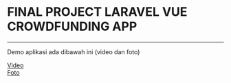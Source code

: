 <h1>FINAL PROJECT LARAVEL VUE CROWDFUNDING APP</h1>
<hr>
<p>Demo aplikasi ada dibawah ini (video dan foto)</p>
<a href="https://drive.google.com/drive/folders/1ELeLvZZY2TBSfOLVDLkZxmfXMrCnnyjj?usp=sharing">Video</a>
<br>
<a href="https://drive.google.com/drive/folders/1j1Q4OlMpzn36bspf6Xritydpv-akhULK?usp=sharing">Foto</a>